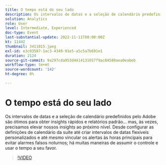 ```yaml
---
title: O tempo está do seu lado
description: Os intervalos de datas e a seleção de calendário predefinidos pelo Adobe são ótimos para obter insights rápidos e relatórios padrão... mas, às vezes, precisamos elevar nossos insights ao próximo nível. Desde configurar as definições de calendário da suíte até criar intervalos de datas flexíveis personalizados e até mesmo vincular os alertas às horas principais para evitar alarmes falsos noturnos; há muitas maneiras de assumir o controle e usar o tempo a seu favor.
solution: Analytics
role: User
level: Intermediate, Experienced
doc-type: Event
last-substantial-update: 2022-11-11T00:00:00Z
kt: 11442
thumbnail: 3411015.jpeg
exl-id: e3c03587-1ac3-4349-91e5-a5c5a7b691e1
duration: 2124
source-git-commit: 9a297cda953d4414131657f9ac84580aea0eabeb
workflow-type: tm+mt
source-wordcount: '142'
ht-degree: 0%

---
```


# O tempo está do seu lado

Os intervalos de datas e a seleção de calendário predefinidos pelo Adobe são ótimos para obter insights rápidos e relatórios padrão... mas, às vezes, precisamos elevar nossos insights ao próximo nível. Desde configurar as definições de calendário da suíte até criar intervalos de datas flexíveis personalizados e até mesmo vincular os alertas às horas principais para evitar alarmes falsos noturnos; há muitas maneiras de assumir o controle e usar o tempo a seu favor.

>[!VIDEO](https://video.tv.adobe.com/v/3411015/?quality=12&learn=on)
